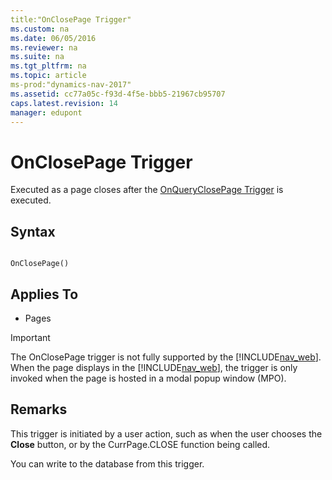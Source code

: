 ```yaml
---
title:"OnClosePage Trigger"
ms.custom: na
ms.date: 06/05/2016
ms.reviewer: na
ms.suite: na
ms.tgt_pltfrm: na
ms.topic: article
ms-prod:"dynamics-nav-2017"
ms.assetid: cc77a05c-f93d-4f5e-bbb5-21967cb95707
caps.latest.revision: 14
manager: edupont
---
```

# OnClosePage Trigger
Executed as a page closes after the [OnQueryClosePage Trigger](OnQueryClosePage-Trigger.md) is executed.  
  
## Syntax  
  
```  
  
OnClosePage()  
```  
  
## Applies To  
  
-   Pages  
  
> [!IMPORTANT]  
>  The OnClosePage trigger is not fully supported by the [!INCLUDE[nav_web](includes/nav_web_md.md)]. When the page displays in the [!INCLUDE[nav_web](includes/nav_web_md.md)], the trigger is only invoked when the page is hosted in a modal popup window \(MPO\).  
  
## Remarks  
 This trigger is initiated by a user action, such as when the user chooses the **Close** button, or by the CurrPage.CLOSE function being called.  
  
 You can write to the database from this trigger.